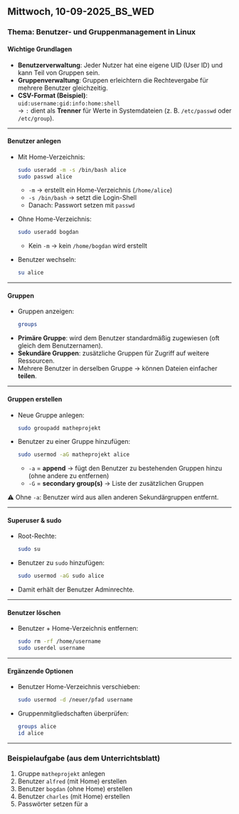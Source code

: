 ﻿
## Mittwoch, 10-09-2025_BS_WED

### Thema: Benutzer- und Gruppenmanagement in Linux

#### Wichtige Grundlagen
- **Benutzerverwaltung**: Jeder Nutzer hat eine eigene UID (User ID) und kann Teil von Gruppen sein.
- **Gruppenverwaltung**: Gruppen erleichtern die Rechtevergabe für mehrere Benutzer gleichzeitig.
- **CSV-Format (Beispiel)**:  
  `uid:username:gid:info:home:shell`  
  → `:` dient als **Trenner** für Werte in Systemdateien (z. B. `/etc/passwd` oder `/etc/group`).

---

#### Benutzer anlegen
- Mit Home-Verzeichnis:  
  ```bash
  sudo useradd -m -s /bin/bash alice
  sudo passwd alice
  ```
  - `-m` → erstellt ein Home-Verzeichnis (`/home/alice`)
  - `-s /bin/bash` → setzt die Login-Shell
  - Danach: Passwort setzen mit `passwd`

- Ohne Home-Verzeichnis:  
  ```bash
  sudo useradd bogdan
  ```
  - Kein `-m` → kein `/home/bogdan` wird erstellt

- Benutzer wechseln:  
  ```bash
  su alice
  ```

---

#### Gruppen
- Gruppen anzeigen:  
  ```bash
  groups
  ```
- **Primäre Gruppe**: wird dem Benutzer standardmäßig zugewiesen (oft gleich dem Benutzernamen).
- **Sekundäre Gruppen**: zusätzliche Gruppen für Zugriff auf weitere Ressourcen.
- Mehrere Benutzer in derselben Gruppe → können Dateien einfacher **teilen**.

---

#### Gruppen erstellen
- Neue Gruppe anlegen:  
  ```bash
  sudo groupadd matheprojekt
  ```
- Benutzer zu einer Gruppe hinzufügen:  
  ```bash
  sudo usermod -aG matheprojekt alice
  ```
  - `-a` = **append** → fügt den Benutzer zu bestehenden Gruppen hinzu (ohne andere zu entfernen)  
  - `-G` = **secondary group(s)** → Liste der zusätzlichen Gruppen

⚠️ Ohne `-a`: Benutzer wird aus allen anderen Sekundärgruppen entfernt.

---

#### Superuser & sudo
- Root-Rechte:  
  ```bash
  sudo su
  ```
- Benutzer zu `sudo` hinzufügen:  
  ```bash
  sudo usermod -aG sudo alice
  ```
- Damit erhält der Benutzer Adminrechte.

---

#### Benutzer löschen
- Benutzer + Home-Verzeichnis entfernen:  
  ```bash
  sudo rm -rf /home/username
  sudo userdel username
  ```

---

#### Ergänzende Optionen
- Benutzer Home-Verzeichnis verschieben:  
  ```bash
  sudo usermod -d /neuer/pfad username
  ```
- Gruppenmitgliedschaften überprüfen:  
  ```bash
  groups alice
  id alice
  

---

### Beispielaufgabe (aus dem Unterrichtsblatt)
1. Gruppe `matheprojekt` anlegen  
2. Benutzer `alfred` (mit Home) erstellen  
3. Benutzer `bogdan` (ohne Home) erstellen  
4. Benutzer `charles` (mit Home) erstellen  
5. Passwörter setzen für a
